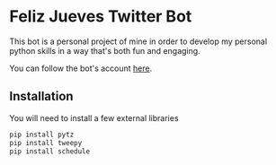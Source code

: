 # Feliz Jueves Twitter Bot
This bot is a personal project of mine in order to develop my personal python skills in a way that's both fun and engaging.

You can follow the bot's account [here](https://twitter.com/FelizJuevesBott).

## Installation
You will need to install a few external libraries
```bash
pip install pytz
pip install tweepy
pip install schedule
```
